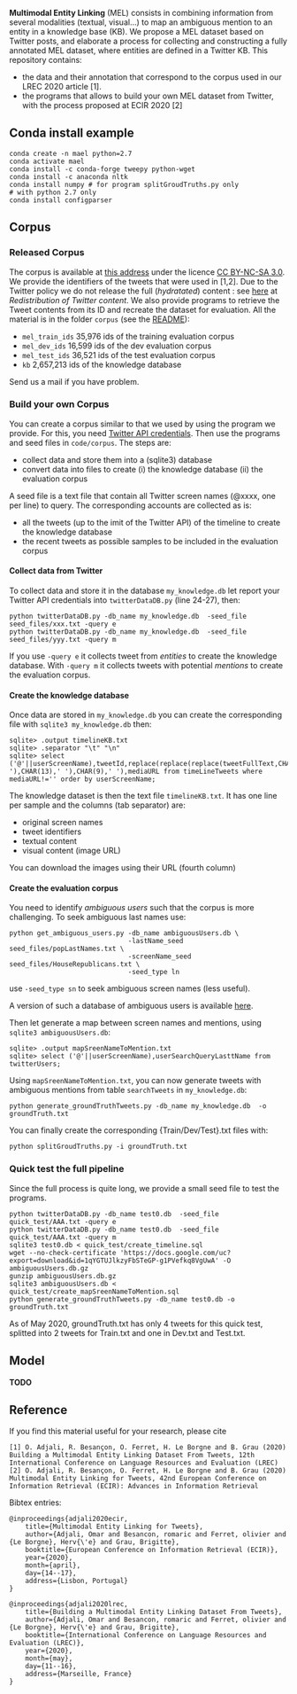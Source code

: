 
**Multimodal Entity Linking** (MEL) consists in combining information from several modalities (textual, visual...) to map an ambiguous mention to an entity in a knowledge base (KB). We propose a MEL dataset based on Twitter posts, and elaborate a process for collecting and constructing a fully annotated MEL dataset, where entities are defined in a Twitter KB. This repository contains:
- the data and their annotation that correspond to the corpus used in our LREC 2020 article [1].
- the programs that allows to build your own MEL dataset from Twitter, with the process proposed at ECIR 2020 [2]

## Conda install example
```
conda create -n mael python=2.7
conda activate mael
conda install -c conda-forge tweepy python-wget
conda install -c anaconda nltk
conda install numpy # for program splitGroudTruths.py only
# with python 2.7 only
conda install configparser
```

## Corpus

### Released Corpus
The corpus is available at [this address](https://drive.google.com/open?id=1kkRpVJpo-U6Gt_r4Ly-ciq4pAY03CoTg) under the licence [CC BY-NC-SA 3.0](https://creativecommons.org/licenses/by-nc-sa/3.0/).
We provide the identifiers of the tweets that were used in [1,2]. Due to the Twitter policy we do not release the full (*hydratated*) content : see [here](https://developer.twitter.com/en/developer-terms/more-on-restricted-use-cases) at *Redistribution of Twitter content*. We also provide programs to retrieve the Tweet contents from its ID and recreate the dataset for evaluation. All the material is in the folder `corpus` (see the [README](corpus/README.md)):
- `mel_train_ids` 35,976 ids of the training evaluation corpus 
- `mel_dev_ids` 16,599 ids of the dev evaluation corpus 
- `mel_test_ids` 36,521 ids of the test evaluation corpus 
- `kb` 2,657,213 ids of the knowledge database

Send us a mail if you have problem.

### Build your own Corpus
You can create a corpus similar to that we used by using the program we provide. For this, you need [Twitter API credentials](https://developer.twitter.com/en.html). Then use the programs and seed files in `code/corpus`. The steps are:
- collect data and store them into a (sqlite3) database
- convert data into files to create (i) the knowledge database (ii) the evaluation corpus

A seed file is a text file that contain all Twitter screen names (@xxxx, one per line) to query. The corresponding accounts are collected as is:
- all the tweets (up to the imit of the Twitter API) of the timeline to create the knowledge database
- the recent tweets as possible samples to be included in the evaluation corpus

#### Collect data from Twitter
To collect data and store it in the database `my_knowledge.db` let report your Twitter API credentials into `twitterDataDB.py` (line 24-27), then:

```
python twitterDataDB.py -db_name my_knowledge.db  -seed_file seed_files/xxx.txt -query e
python twitterDataDB.py -db_name my_knowledge.db  -seed_file seed_files/yyy.txt -query m
```
If you use `-query e` it collects tweet from *entities* to create the knowledge database. With `-query m` it collects tweets with potential *mentions* to create the evaluation corpus.

#### Create the knowledge database
Once data are stored in `my_knowledge.db` you can create the corresponding file with `sqlite3 my_knowledge.db` then:
```
sqlite> .output timelineKB.txt
sqlite> .separator "\t" "\n"
sqlite> select ('@'||userScreenName),tweetId,replace(replace(replace(tweetFullText,CHAR(10),' '),CHAR(13),' '),CHAR(9),' '),mediaURL from timeLineTweets where mediaURL!='' order by userScreenName;

```
The knowledge dataset is then the text file `timelineKB.txt`. It has one line per sample and the columns (tab separator) are:
- original screen names
- tweet identifiers
- textual content
- visual content (image URL)

You can download the images using their URL (fourth column)

#### Create the evaluation corpus
You need to identify *ambiguous users* such that the corpus is more challenging. To seek ambiguous last names use:

```
python get_ambiguous_users.py -db_name ambiguousUsers.db \
                              -lastName_seed seed_files/popLastNames.txt \
                              -screenName_seed seed_files/HouseRepublicans.txt \
                              -seed_type ln
```
use `-seed_type sn` to seek ambiguous screen names (less useful).

A version of such a database of ambiguous users is available [here](https://drive.google.com/open?id=1qYGTUJlkzyFbSTeGP-g1PVefkq8VgUwA).

Then let generate a map between screen names and mentions, using `sqlite3 ambiguousUsers.db`:
```
sqlite> .output mapSreenNameToMention.txt
sqlite> select ('@'||userScreenName),userSearchQueryLasttName from twitterUsers;
```
Using `mapSreenNameToMention.txt`, you can now generate tweets with ambiguous mentions from table `searchTweets` in `my_knowledge.db`:
```
python generate_groundTruthTweets.py -db_name my_knowledge.db  -o groundTruth.txt
```

You can finally create the corresponding {Train/Dev/Test}.txt files with:

```
python splitGroudTruths.py -i groundTruth.txt
```

### Quick test the full pipeline
Since the full process is quite long, we provide a small seed file to test the programs. 

```
python twitterDataDB.py -db_name test0.db  -seed_file quick_test/AAA.txt -query e
python twitterDataDB.py -db_name test0.db  -seed_file quick_test/AAA.txt -query m
sqlite3 test0.db < quick_test/create_timeline.sql
wget --no-check-certificate 'https://docs.google.com/uc?export=download&id=1qYGTUJlkzyFbSTeGP-g1PVefkq8VgUwA' -O ambiguousUsers.db.gz
gunzip ambiguousUsers.db.gz
sqlite3 ambiguousUsers.db < quick_test/create_mapSreenNameToMention.sql
python generate_groundTruthTweets.py -db_name test0.db -o groundTruth.txt
```
As of May 2020, groundTruth.txt has only 4 tweets for this quick test, splitted into 2 tweets for Train.txt and one in Dev.txt and Test.txt.


## Model

**TODO**

## Reference
If you find this material useful for your research, please cite

```
[1] O. Adjali, R. Besançon, O. Ferret, H. Le Borgne and B. Grau (2020) Building a Multimodal Entity Linking Dataset From Tweets, 12th International Conference on Language Resources and Evaluation (LREC)
[2] O. Adjali, R. Besançon, O. Ferret, H. Le Borgne and B. Grau (2020) Multimodal Entity Linking for Tweets, 42nd European Conference on Information Retrieval (ECIR): Advances in Information Retrieval
```

Bibtex entries:
```
@inproceedings{adjali2020ecir,
    title={Multimodal Entity Linking for Tweets},
    author={Adjali, Omar and Besancon, romaric and Ferret, olivier and {Le Borgne}, Herv{\'e} and Grau, Brigitte},
    booktitle={European Conference on Information Retrieval (ECIR)},
    year={2020},
    month={april},
    day={14--17},
    address={Lisbon, Portugal}
}

@inproceedings{adjali2020lrec,
    title={Building a Multimodal Entity Linking Dataset From Tweets},
    author={Adjali, Omar and Besancon, romaric and Ferret, olivier and {Le Borgne}, Herv{\'e} and Grau, Brigitte},
    booktitle={International Conference on Language Resources and Evaluation (LREC)},
    year={2020},
    month={may},
    day={11--16},
    address={Marseille, France}
}
```
